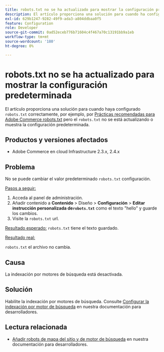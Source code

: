```yaml
---
title: robots.txt no se ha actualizado para mostrar la configuración predeterminada
description: El artículo proporciona una solución para cuando ha configurado `robots.txt` correctamente, por ejemplo, según [Prácticas recomendadas para robots.txt de Adobe Commerce](https://support.magento.com/hc/en-us/articles/360048754931), pero `robots.txt` no se actualiza o muestra la configuración predeterminada.
exl-id: 629b1247-9282-49f9-ada3-a804ddbaa0f5
feature: Configuration
role: Developer
source-git-commit: 0ad52eceb776b71604c4f467a70c13191bb9a1eb
workflow-type: tm+mt
source-wordcount: '180'
ht-degree: 0%

---
```


# robots.txt no se ha actualizado para mostrar la configuración predeterminada

El artículo proporciona una solución para cuando haya configurado `robots.txt` correctamente, por ejemplo, por [Prácticas recomendadas para Adobe Commerce robots.txt](https://support.magento.com/hc/en-us/articles/360048754931) pero el `robots.txt` no se está actualizando o muestra la configuración predeterminada.

## Productos y versiones afectados

* Adobe Commerce en cloud Infrastructure 2.3.x, 2.4.x

## Problema

No se puede cambiar el valor predeterminado `robots.txt` configuración.

<u>Pasos a seguir:</u>

1. Acceda al panel de administración.
1. Añadir contenido a **Contenido** > Diseño > **Configuración** > **Editar instrucción personalizada de`robots.txt`** como el texto &quot;hello&quot; y guarde los cambios.
1. Visite la `robots.txt` url.

<u>Resultado esperado:</u>
`robots.txt` tiene el texto guardado.

<u>Resultado real:</u>

`robots.txt` el archivo no cambia.

## Causa

La indexación por motores de búsqueda está desactivada.

## Solución

Habilite la indexación por motores de búsqueda. Consulte [Configurar la indexación por motor de búsqueda](https://devdocs.magento.com/cloud/trouble/robots-sitemap.html#configure-indexing-by-search-engine) en nuestra documentación para desarrolladores.

## Lectura relacionada

* [Añadir robots de mapa del sitio y de motor de búsqueda](https://devdocs.magento.com/cloud/trouble/robots-sitemap.html) en nuestra documentación para desarrolladores.
